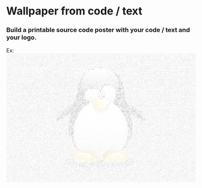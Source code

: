 # Wallpaper from code / text

### Build a printable source code poster with your code / text and your logo.

Ex:
![alt text](https://raw.githubusercontent.com/shadowRR/Logowall/master/img/examples/tux_logo_code_wallpaper_small.png "Code Wallpaper with Tux Logo")

